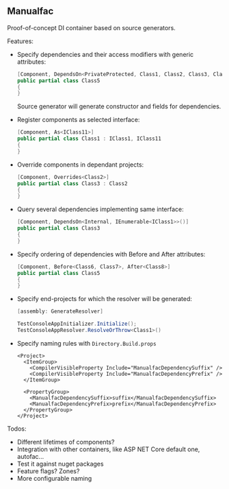 ## Manualfac

Proof-of-concept DI container based on source generators.

Features:

- Specify dependencies and their access modifiers with generic attributes:
  ```csharp
  [Component, DependsOn<PrivateProtected, Class1, Class2, Class3, Class4>]
  public partial class Class5
  {
  }
  ```
  Source generator will generate constructor and fields for dependencies.
- Register components as selected interface:
  ```csharp
  [Component, As<IClass11>]
  public partial class Class1 : IClass1, IClass11
  {
  }
  ```
- Override components in dependant projects:
  ```csharp
  [Component, Overrides<Class2>]
  public partial class Class3 : Class2
  {
  }
  ```
- Query several dependencies implementing same interface:
  ```csharp
  [Component, DependsOn<Internal, IEnumerable<IClass1>>()]
  public partial class Class3
  {
  }
  ```

- Specify ordering of dependencies with Before and After attributes:
  ```csharp
  [Component, Before<Class6, Class7>, After<Class8>]
  public partial class Class5
  {
  }
  ```

- Specify end-projects for which the resolver will be generated:
  ```csharp
  [assembly: GenerateResolver]  
  ```

  ```csharp
  TestConsoleAppInitializer.Initialize();
  TestConsoleAppResolver.ResolveOrThrow<Class1>()
  ```
- Specify naming rules with `Directory.Build.props`
  ```msbuild
  <Project>
    <ItemGroup>
      <CompilerVisibleProperty Include="ManualfacDependencySuffix" />
      <CompilerVisibleProperty Include="ManualfacDependencyPrefix" />
    </ItemGroup>

    <PropertyGroup>
      <ManualfacDependencySuffix>suffix</ManualfacDependencySuffix>
      <ManualfacDependencyPrefix>prefix</ManualfacDependencyPrefix>
    </PropertyGroup>
  </Project>
  ```

Todos:

- Different lifetimes of components?
- Integration with other containers, like ASP NET Core default one, autofac...
- Test it against nuget packages
- Feature flags? Zones?
- More configurable naming